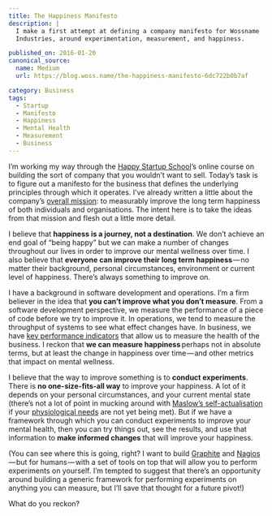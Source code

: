 ```yaml
---
title: The Happiness Manifesto
description: |
  I make a first attempt at defining a company manifesto for Wossname
  Industries, around experimentation, measurement, and happiness.

published_on: 2016-01-20
canonical_source:
  name: Medium
  url: https://blog.woss.name/the-happiness-manifesto-6dc722b0b7af

category: Business
tags:
  - Startup
  - Manifesto
  - Happiness
  - Mental Health
  - Measurement
  - Business
---
```

I’m working my way through the
[Happy Startup School](http://www.thehappystartupschool.com/)’s online course
on building the sort of company that you wouldn’t want to sell. Today’s task is
to figure out a manifesto for the business that defines the underlying
principles through which it operates. I’ve already written a little about the
company’s [overall mission][1]: to measurably improve the long term happiness
of both individuals and organisations. The intent here is to take the ideas
from that mission and flesh out a little more detail.

I believe that **happiness is a journey, not a destination**. We don’t achieve
an end goal of “being happy” but we can make a number of changes throughout our
lives in order to improve our mental wellness over time. I also believe that
**everyone can improve their long term happiness** — no matter their
background, personal circumstances, environment or current level of happiness.
There’s always something to improve on.

I have a background in software development and operations. I’m a firm believer
in the idea that **you can’t improve what you don’t measure**. From a software
development perspective, we measure the performance of a piece of code before
we try to improve it. In operations, we tend to measure the throughput of
systems to see what effect changes have. In business, we have
[key performance indicators](https://en.wikipedia.org/wiki/Performance_indicator)
that allow us to measure the health of the business. I reckon that **we can
measure happiness**  perhaps not in absolute terms, but at least the change in
happiness over time — and other metrics that impact on mental wellness.

I believe that the way to improve something is to **conduct experiments**.
There is **no one-size-fits-all way** to improve your happiness. A lot of it
depends on your personal circumstances, and your current mental state (there’s
not a lot of point in mucking around with
[Maslow’s self-actualisation](https://en.wikipedia.org/wiki/Maslow%27s_hierarchy_of_needs#Self-actualization)
if your [physiological needs](https://en.wikipedia.org/wiki/Maslow%27s_hierarchy_of_needs#Physiological_needs)
are not yet being met). But if we have a framework through which you can
conduct experiments to improve your mental health, then you can try things out,
see the results, and use that information to **make informed changes** that
will improve your happiness.

(You can see where this is going, right? I want to build [Graphite][3] and
[Nagios][4] — but for humans — with a set of tools on top that will allow you
to perform experiments on yourself. I’m tempted to suggest that there’s an
opportunity around building a generic framework for performing experiments on
anything you can measure, but I’ll save that thought for a future pivot!)

[1]: https://woss.name/articles/the-happiness-mission
[4]: https://www.nagios.org/
[3]: http://graphite.wikidot.com/

What do you reckon?
